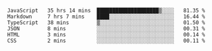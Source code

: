 
<!--
**xy406043/xy406043** is a ✨ _special_ ✨ repository because its `README.md` (this file) appears on your GitHub profile.

Here are some ideas to get you started:

- 🔭 I’m currently working on ...
- 🌱 I’m currently learning ...
- 👯 I’m looking to collaborate on ...
- 🤔 I’m looking for help with ...
- 💬 Ask me about ...
- 📫 How to reach me: ...
- 😄 Pronouns: ...
- ⚡ Fun fact: ...
-->

<!--START_SECTION:waka-->

```text
JavaScript   35 hrs 14 mins  ████████████████████▒░░░░   81.35 %
Markdown     7 hrs 7 mins    ████░░░░░░░░░░░░░░░░░░░░░   16.44 %
TypeScript   38 mins         ▒░░░░░░░░░░░░░░░░░░░░░░░░   01.50 %
JSON         8 mins          ░░░░░░░░░░░░░░░░░░░░░░░░░   00.31 %
HTML         3 mins          ░░░░░░░░░░░░░░░░░░░░░░░░░   00.14 %
CSS          2 mins          ░░░░░░░░░░░░░░░░░░░░░░░░░   00.11 %
```

<!--END_SECTION:waka-->
